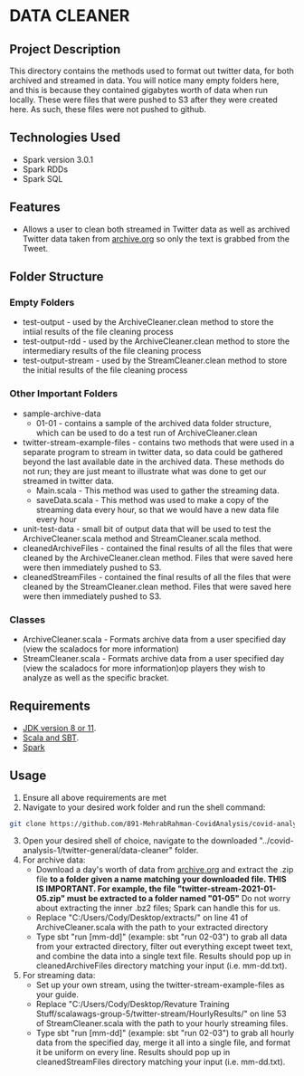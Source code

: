 # DATA CLEANER
## Project Description
This directory contains the methods used to format out twitter data, for both archived and streamed in data. You will notice many empty folders here, and this is because they contained gigabytes worth of data when run locally. These were files that were pushed to S3 after they were created here. As such, these files were not pushed to github.

## Technologies Used
- Spark version 3.0.1
- Spark RDDs
- Spark SQL

## Features
- Allows a user to clean both streamed in Twitter data as well as archived Twitter data taken from [archive.org](https://archive.org/details/twitterstream?and[]=year%3A%222020%22&and[]=year%3A%222021%22) so only the text is grabbed from the Tweet.

## Folder Structure

### Empty Folders 
- test-output - used by the ArchiveCleaner.clean method to store the intiial results of the file cleaning process
- test-output-rdd - used by the ArchiveCleaner.clean method to store the intermediary results of the file cleaning process
- test-output-stream - used by the StreamCleaner.clean method to store the initial results of the file cleaning process

### Other Important Folders 
- sample-archive-data 
    - 01-01 - contains a sample of the archived data folder structure, which can be used to do a test run of ArchiveCleaner.clean
- twitter-stream-example-files - contains two methods that were used in a separate program to stream in twitter data, so data could be gathered beyond the last available date in the archived data. These methods do not run; they are just meant to illustrate what was done to get our streamed in twitter data.
    - Main.scala - This method was used to gather the streaming data.
    - saveData.scala - This method was used to make a copy of the streaming data every hour, so that we would have a new data file every hour
- unit-test-data - small bit of output data that will be used to test the ArchiveCleaner.scala method and StreamCleaner.scala method.
- cleanedArchiveFiles - contained the final results of all the files that were cleaned by the ArchiveCleaner.clean method. Files that were saved here were then immediately pushed to S3.
- cleanedStreamFiles - contained the final results of all the files that were cleaned by the StreamCleaner.clean method. Files that were saved here were then immediately pushed to S3.

### Classes
- ArchiveCleaner.scala - Formats archive data from a user specified day (view the scaladocs for more information)
- StreamCleaner.scala - Formats archive data from a user specified day (view the scaladocs for more information)op players they wish to analyze as well as the specific bracket. 

## Requirements
- [JDK version 8 or 11](https://adoptopenjdk.net/).
- [Scala and SBT](https://www.scala-lang.org/download/2.12.8.html).
- [Spark](https://spark.apache.org/downloads.html)

## Usage
1. Ensure all above requirements are met
2. Navigate to your desired work folder and run the shell command:
```bash
git clone https://github.com/891-MehrabRahman-CovidAnalysis/covid-analysis-1.git
```
3. Open your desired shell of choice, navigate to the downloaded "../covid-analysis-1/twitter-general/data-cleaner" folder.
4. For archive data: 
    - Download a day's worth of data from [archive.org](https://archive.org/details/twitterstream?and[]=year%3A%222020%22&and[]=year%3A%222021%22) and extract the .zip file **to a folder given a name matching your downloaded file. THIS IS IMPORTANT. For example, the file "twitter-stream-2021-01-05.zip" must be extracted to a folder named "01-05"** Do not worry about extracting the inner .bz2 files; Spark can handle this for us.
    - Replace "C:/Users/Cody/Desktop/extracts/" on line 41 of ArchiveCleaner.scala with the path to your extracted directory
    - Type sbt "run [mm-dd]" (example: sbt "run 02-03") to grab all data from your extracted directory, filter out everything except tweet text, and combine the data into a single text file. Results should pop up in cleanedArchiveFiles directory matching your input (i.e. mm-dd.txt).
5. For streaming data:
    - Set up your own stream, using the twitter-stream-example-files as your guide.
    - Replace "C:/Users/Cody/Desktop/Revature Training Stuff/scalawags-group-5/twitter-stream/HourlyResults/" on line 53 of StreamCleaner.scala with the path to your hourly streaming files.
    - Type sbt "run [mm-dd]" (example: sbt "run 02-03") to grab all hourly data from the specified day, merge it all into a single file, and format it be uniform on every line. Results should pop up in cleanedStreamFiles directory matching your input (i.e. mm-dd.txt).

